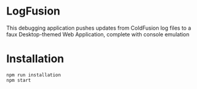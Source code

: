 # LogFusion
This debugging application pushes updates from ColdFusion log files to a faux Desktop-themed Web Application, complete with console emulation

# Installation
```
npm run installation
npm start
```
